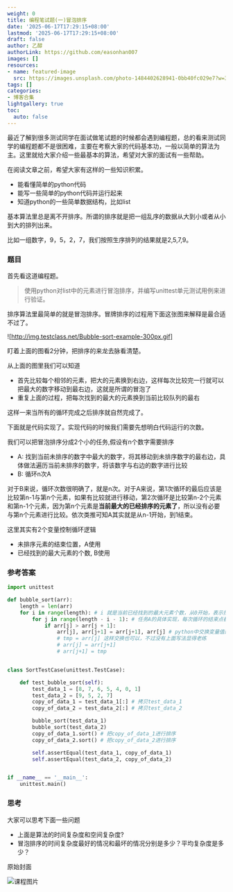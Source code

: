```yaml
---
weight: 0
title: 编程笔试题(一)冒泡排序
date: '2025-06-17T17:29:15+08:00'
lastmod: '2025-06-17T17:29:15+08:00'
draft: false
author: 乙醇
authorLink: https://github.com/easonhan007
images: []
resources:
- name: featured-image
  src: https://images.unsplash.com/photo-1484402628941-0bb40fc029e7?w=300
tags: []
categories:
- 博客合集
lightgallery: true
toc:
  auto: false
---
```




最近了解到很多测试同学在面试做笔试题的时候都会遇到编程题，总的看来测试同学的编程题都不是很困难，主要在考察大家的代码基本功，一般以简单的算法为主。这里就给大家介绍一些最基本的算法，希望对大家的面试有一些帮助。

在阅读文章之前，希望大家有这样的一些知识积累。

* 能看懂简单的python代码
* 能写一些简单的python代码并运行起来
* 知道python的一些简单数据结构，比如list


基本算法里总是离不开排序。所谓的排序就是把一组乱序的数据从大到小或者从小到大的排列出来。

比如一组数字，9，5，2，7，我们按照生序排列的结果就是2,5,7,9。

### 题目

首先看这道编程题。

> 使用python对list中的元素进行冒泡排序，并编写unittest单元测试用例来进行验证。

排序算法里最简单的就是冒泡排序。冒牌排序的过程用下面这张图来解释是最合适不过了。

![http://img.testclass.net/Bubble-sort-example-300px.gif]

盯着上面的图看2分钟，把排序的来龙去脉看清楚。

从上面的图里我们可以知道

* 首先比较每个相邻的元素，把大的元素换到右边，这样每次比较完一行就可以把最大的数字移动到最右边，这就是所谓的冒泡了
* 重复上面的过程，把每次找到的最大的元素换到当前比较队列的最右

这样一来当所有的循环完成之后排序就自然完成了。

下面就是代码实现了。实现代码的时候我们需要先想明白代码运行的次数。

我们可以把冒泡排序分成2个小的任务,假设有n个数字需要排序

* A: 找到当前未排序的数字中最大的数字，将其移动到未排序数字的最右边，具体做法遍历当前未排序的数字，将该数字与右边的数字进行比较
* B: 循环n次A

对于B来说，循环次数很明确了，就是n次。对于A来说，第1次循环的最后应该是比较第n-1与第n个元素，如果有比较就进行移动，第2次循环是比较第n-2个元素和第n-1个元素，因为第n个元素是**当前最大的已经排序的元素了**，所以没有必要与第n个元素进行比较。依次类推可知A其实就是从n-1开始，到1结束。

这里其实有2个变量控制循环逻辑

* 未排序元素的结束位置，A使用
* 已经找到的最大元素的个数, B使用

### 参考答案

```python
import unittest

def bubble_sort(arr):
    length = len(arr)
    for i in range(length): # i 就是当前已经找到的最大元素个数，从0开始，表示找到了0到n个
        for j in range(length - i - 1): # 任务A的具体实现，每次循环的结束点都是比较当前未排序元素的倒数第2个和最后1个
            if arr[j] > arr[j + 1]:
                arr[j], arr[j+1] = arr[j+1], arr[j] # python中交换变量值的语法糖，面试里这样写大概能加分把
                # tmp = arr[j] 这样交换也可以，不过没有上面写法显得老练
                # arr[j] = arr[j+1]
                # arr[j+1] = tmp


class SortTestCase(unittest.TestCase):

    def test_bubble_sort(self):
        test_data_1 = [8, 7, 6, 5, 4, 0, 1]
        test_data_2 = [9, 5, 2, 7]
        copy_of_data_1 = test_data_1[:] # 拷贝test_data_1
        copy_of_data_2 = test_data_2[:] # 拷贝test_data_2

        bubble_sort(test_data_1)
        bubble_sort(test_data_2)
        copy_of_data_1.sort() # 把copy_of_data_1进行排序
        copy_of_data_2.sort() # 把copy_of_data_2进行排序

        self.assertEqual(test_data_1, copy_of_data_1)
        self.assertEqual(test_data_2, copy_of_data_2)


if __name__ == '__main__':
    unittest.main()

```

### 思考

大家可以思考下面一些问题

* 上面是算法的时间复杂度和空间复杂度?
* 冒泡排序的时间复杂度最好的情况和最坏的情况分别是多少？平均复杂度是多少？




原始封面

![课程图片](https://images.unsplash.com/photo-1484402628941-0bb40fc029e7?w=300)

